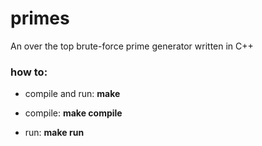 # primes
An over the top brute-force prime generator written in C++

### how to:
- compile and run: **make**

- compile: **make compile**

- run: **make run**
